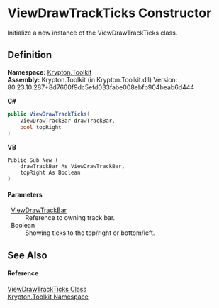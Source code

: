 # ViewDrawTrackTicks Constructor


Initialize a new instance of the ViewDrawTrackTicks class.



## Definition
**Namespace:** <a href="79d2eac2-21f4-54ff-7552-b20c33c30600.md">Krypton.Toolkit</a>  
**Assembly:** Krypton.Toolkit (in Krypton.Toolkit.dll) Version: 80.23.10.287+8d7660f9dc5efd033fabe008ebfb904beab6d444

**C#**
``` C#
public ViewDrawTrackTicks(
	ViewDrawTrackBar drawTrackBar,
	bool topRight
)
```
**VB**
``` VB
Public Sub New ( 
	drawTrackBar As ViewDrawTrackBar,
	topRight As Boolean
)
```



#### Parameters
<dl><dt>  <a href="c4fe8079-0665-3daa-3153-8c8189a39b91.md">ViewDrawTrackBar</a></dt><dd>Reference to owning track bar.</dd><dt>  Boolean</dt><dd>Showing ticks to the top/right or bottom/left.</dd></dl>

## See Also


#### Reference
<a href="624ddfcd-d3d7-e953-be11-6c7c82b2faef.md">ViewDrawTrackTicks Class</a>  
<a href="79d2eac2-21f4-54ff-7552-b20c33c30600.md">Krypton.Toolkit Namespace</a>  
